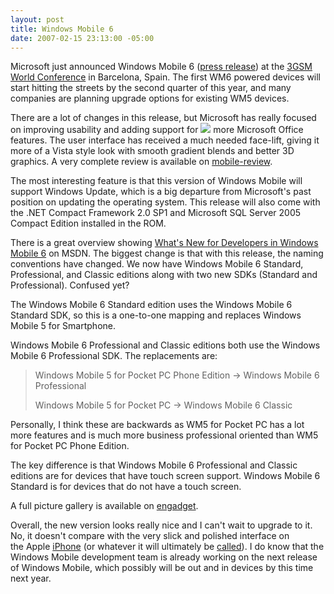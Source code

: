 ```yaml
---
layout: post
title: Windows Mobile 6
date: 2007-02-15 23:13:00 -05:00
---
```


Microsoft just announced Windows Mobile 6 ([press release](http://www.microsoft.com/presspass/press/2007/feb07/02-11WM6SoftwarePR.mspx)) at the [3GSM World Conference](http://3gsmworldcongress.com/) in Barcelona, Spain. The first WM6 powered devices will start hitting the streets by the second quarter of this year, and many companies are planning upgrade options for existing WM5 devices.

There are a lot of changes in this release, but Microsoft has really focused on improving usability and adding support for ![](http://www.blogsmithmedia.com/www.engadget.com/media/2007/02/wm6-professional-hands-on-107.jpg) more Microsoft Office features. The user interface has received a much needed face-lift, giving it more of a Vista style look with smooth gradient blends and better 3D graphics. A very complete review is available on [mobile-review](http://www.mobile-review.com/pda/articles/wm-crossbow-en.shtml).

The most interesting feature is that this version of Windows Mobile will support Windows Update, which is a big departure from Microsoft's past position on updating the operating system. This release will also come with the .NET Compact Framework 2.0 SP1 and Microsoft SQL Server 2005 Compact Edition installed in the ROM.

There is a great overview showing [What's New for Developers in Windows Mobile 6](http://msdn2.microsoft.com/en-us/library/bb278115.aspx) on MSDN. The biggest change is that with this release, the naming conventions have changed. We now have Windows Mobile 6 Standard, Professional, and Classic editions along with two new SDKs (Standard and Professional). Confused yet?

The Windows Mobile 6 Standard edition uses the Windows Mobile 6 Standard SDK, so this is a one-to-one mapping and replaces Windows Mobile 5 for Smartphone.

Windows Mobile 6 Professional and Classic editions both use the Windows Mobile 6 Professional SDK. The replacements are:

> Windows Mobile 5 for Pocket PC Phone Edition -> Windows Mobile 6 Professional
> 
> Windows Mobile 5 for Pocket PC -> Windows Mobile 6 Classic

Personally, I think these are backwards as WM5 for Pocket PC has a lot more features and is much more business professional oriented than WM5 for Pocket PC Phone Edition.

The key difference is that Windows Mobile 6 Professional and Classic editions are for devices that have touch screen support. Windows Mobile 6 Standard is for devices that do not have a touch screen.

A full picture gallery is available on [engadget](http://www.engadget.com/photos/windows-mobile-6-professional/).

Overall, the new version looks really nice and I can't wait to upgrade to it. No, it doesn't compare with the very slick and polished interface on the Apple [iPhone](http://www.apple.com/iphone/) (or whatever it will ultimately be [called](http://www.engadget.com/2007/02/01/apple-and-cisco-agree-to-delay-lawsuit-maybe-hug-it-out/)). I do know that the Windows Mobile development team is already working on the next release of Windows Mobile, which possibly will be out and in devices by this time next year.
